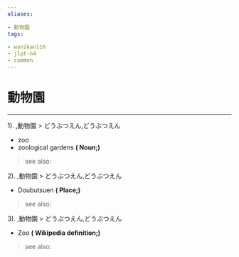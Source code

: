 ```yaml
---
aliases:
    
- 動物園
tags:
    
- wanikani16
- jlpt-n4
- common
---
```


# 動物園
---
1).
,動物園 > どうぶつえん,どうぶつえん

- zoo
- zoological gardens
**( Noun;)**
> see also: 
            
2).
,動物園 > どうぶつえん,どうぶつえん

- Doubutsuen
**( Place;)**
> see also: 
            
3).
,動物園 > どうぶつえん,どうぶつえん

- Zoo
**( Wikipedia definition;)**
> see also: 
            
